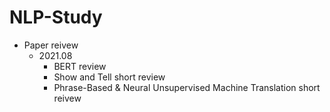 # NLP-Study
- Paper reivew
  - 2021.08
    - BERT review
    - Show and Tell short review
    - Phrase-Based & Neural Unsupervised Machine Translation short reivew
